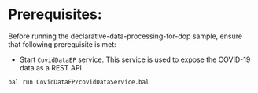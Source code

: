 # Prerequisites:

Before running the declarative-data-processing-for-dop sample, ensure that following prerequisite is met:

- Start `CovidDataEP` service. This service is used to expose the COVID-19 data as a REST API.
```bash
bal run CovidDataEP/covidDataService.bal
```